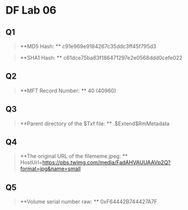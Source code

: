 # DF Lab 06
## Q1

> **MD5 Hash: **
> c91e969e9184267c35ddc3ff45f795d3

> **SHA1 Hash: **
> c61dce75ba83f186471297e2e0568ddd0cefe022

## Q2
> **MFT Record Number: ** 
> 40 (40960)

## Q3
> **Parent directory of the $Txf file: **
> .\$Extend\$RmMetadata

## Q4
> **The original URL of the filememe.jpeg: **
> HostUrl=https://pbs.twimg.com/media/FadAHVAUUAAVp2Q?format=jpg&name=small

## Q5
> **Volume serial number raw: **
> 0xF64442B744427A7F 

